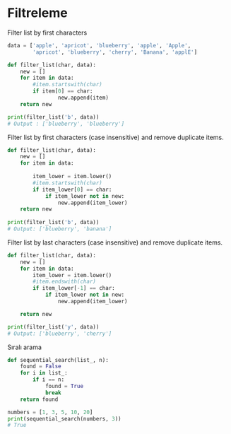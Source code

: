 # Filtreleme

Filter list by first characters

```python
data = ['apple', 'apricot', 'blueberry', 'apple', 'Apple', 
        'apricot', 'blueberry', 'cherry', 'Banana', 'applE']

def filter_list(char, data):
    new = []
    for item in data:
        #item.startswith(char)
        if item[0] == char:
                new.append(item)
    return new

print(filter_list('b', data))
# Output : ['blueberry', 'blueberry']
```

Filter list by first characters (case insensitive) and remove duplicate items.

```python
def filter_list(char, data):
    new = []
    for item in data:
    
        item_lower = item.lower()
        #item.startswith(char)
        if item_lower[0] == char:
            if item_lower not in new:
                new.append(item_lower)
    return new
    
print(filter_list('b', data))
# Output: ['blueberry', 'banana']
```

Filter list by last characters (case insensitive) and remove duplicate items.

```python
def filter_list(char, data):
    new = []
    for item in data:
        item_lower = item.lower()
        #item.endswith(char)
        if item_lower[-1] == char:
            if item_lower not in new:
                new.append(item_lower)

    return new

print(filter_list('y', data))
# Output: ['blueberry', 'cherry']
```

Sıralı arama

```python
def sequential_search(list_, n):
    found = False
    for i in list_:
        if i == n:
            found = True
            break
    return found

numbers = [1, 3, 5, 10, 20]
print(sequential_search(numbers, 3))
# True
```
